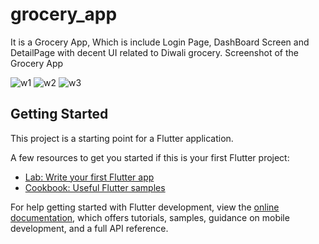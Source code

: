# grocery_app

It is a Grocery App, Which is include Login Page, DashBoard Screen and DetailPage with decent UI related to Diwali grocery.
Screenshot of the Grocery App

![w1](https://github.com/user-attachments/assets/32e1b0d3-a77f-4542-9da9-11d6d2270c62)
![w2](https://github.com/user-attachments/assets/4cde59dc-a01d-42dd-9bb9-e7836b727c0a)
![w3](https://github.com/user-attachments/assets/54ff3b46-c30d-40a6-b827-cd34d45d91ce)

## Getting Started

This project is a starting point for a Flutter application.

A few resources to get you started if this is your first Flutter project:

- [Lab: Write your first Flutter app](https://docs.flutter.dev/get-started/codelab)
- [Cookbook: Useful Flutter samples](https://docs.flutter.dev/cookbook)

For help getting started with Flutter development, view the
[online documentation](https://docs.flutter.dev/), which offers tutorials,
samples, guidance on mobile development, and a full API reference.
